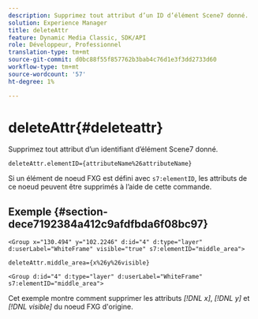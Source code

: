 ```yaml
---
description: Supprimez tout attribut d’un ID d’élément Scene7 donné.
solution: Experience Manager
title: deleteAttr
feature: Dynamic Media Classic, SDK/API
role: Développeur, Professionnel
translation-type: tm+mt
source-git-commit: d0bc88f55f857762b3bab4c76d1e3f3dd2733d60
workflow-type: tm+mt
source-wordcount: '57'
ht-degree: 1%

---
```



# deleteAttr{#deleteattr}

Supprimez tout attribut d’un identifiant d’élément Scene7 donné.

`deleteAttr.elementID={attributeName%26attributeName}`

Si un élément de noeud FXG est défini avec `s7:elementID`, les attributs de ce noeud peuvent être supprimés à l’aide de cette commande.

## Exemple {#section-dece7192384a412c9afdfbda6f08bc97}

`<Group x="130.494" y="102.2246" d:id="4" d:type="layer" d:userLabel="WhiteFrame" visible="true" s7:elementID="middle_area">`

`deleteAttr.middle_area={x%26y%26visible}`

`<Group d:id="4" d:type="layer" d:userLabel="WhiteFrame" s7:elementID="middle_area">`

Cet exemple montre comment supprimer les attributs *[!DNL x]*, *[!DNL y]* et *[!DNL visible]* du noeud FXG d&#39;origine.
